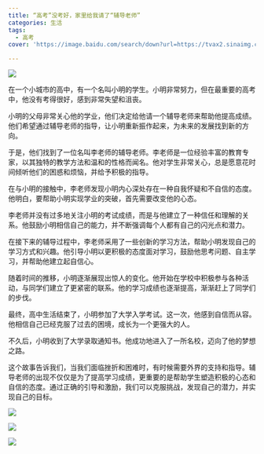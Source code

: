 ```yaml
---
title: “高考”没考好，家里给我请了“辅导老师” 
categories: 生活
tags:
  - 高考
cover: 'https://image.baidu.com/search/down?url=https://tvax2.sinaimg.cn/large/006BNqYCly1hfs2kckpz8j31jk0v9jya.jpg'

---
```


![](https://image.baidu.com/search/down?url=https://tvax2.sinaimg.cn/large/006BNqYCly1hfs2kckpz8j31jk0v9jya.jpg)

在一个小城市的高中，有一个名叫小明的学生。小明非常努力，但在最重要的高考中，他没有考得很好，感到非常失望和沮丧。

小明的父母非常关心他的学业，他们决定给他请一个辅导老师来帮助他提高成绩。他们希望通过辅导老师的指导，让小明重新振作起来，为未来的发展找到新的方向。

于是，他们找到了一位名叫李老师的辅导老师。李老师是一位经验丰富的教育专家，以其独特的教学方法和温和的性格而闻名。他对学生非常关心，总是愿意花时间倾听他们的困惑和烦恼，并给予积极的指导。

在与小明的接触中，李老师发现小明内心深处存在一种自我怀疑和不自信的态度。他明白，要帮助小明实现学业的突破，首先需要改变他的心态。

李老师并没有过多地关注小明的考试成绩，而是与他建立了一种信任和理解的关系。他鼓励小明相信自己的能力，并不断强调每个人都有自己的闪光点和潜力。

在接下来的辅导过程中，李老师采用了一些创新的学习方法，帮助小明发现自己的学习方式和兴趣。他引导小明以更积极的态度面对学习，鼓励他思考问题、自主学习，并帮助他建立起自信心。

随着时间的推移，小明逐渐展现出惊人的变化。他开始在学校中积极参与各种活动，与同学们建立了更紧密的联系。他的学习成绩也逐渐提高，渐渐赶上了同学们的步伐。

最终，高中生活结束了，小明参加了大学入学考试。这一次，他感到自信而从容。他相信自己已经克服了过去的困境，成长为一个更强大的人。

不久后，小明收到了大学录取通知书。他成功地进入了一所名校，迈向了他的梦想之路。

这个故事告诉我们，当我们面临挫折和困难时，有时候需要外界的支持和指导。辅导老师的出现不仅仅是为了提高学习成绩，更重要的是帮助学生塑造积极的心态和自信的态度。通过正确的引导和激励，我们可以克服挑战，发现自己的潜力，并实现自己的目标。


![](https://image.baidu.com/search/down?url=https://tvax4.sinaimg.cn/large/006BNqYCly1hfs2kcyde5j31jk0v9ai8.jpg)


![](https://image.baidu.com/search/down?url=https://tvax3.sinaimg.cn/large/006BNqYCly1hfs2kd55t1j31jk0v9tg8.jpg)


![](https://image.baidu.com/search/down?url=https://tvax2.sinaimg.cn/large/006BNqYCly1hfs2kdaorbj31jk0v9dm2.jpg)

